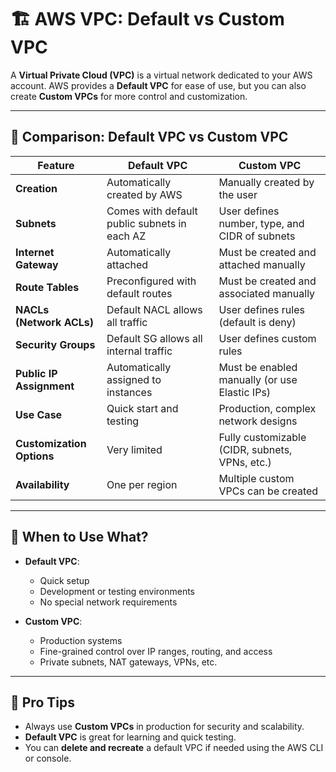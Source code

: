 # 🏗️ AWS VPC: Default vs Custom VPC

A **Virtual Private Cloud (VPC)** is a virtual network dedicated to your AWS account. AWS provides a **Default VPC** for ease of use, but you can also create **Custom VPCs** for more control and customization.

---

## 🔄 Comparison: Default VPC vs Custom VPC

| Feature                         | Default VPC                              | Custom VPC                            |
|---------------------------------|-------------------------------------------|----------------------------------------|
| **Creation**                    | Automatically created by AWS              | Manually created by the user           |
| **Subnets**                     | Comes with default public subnets in each AZ | User defines number, type, and CIDR of subnets |
| **Internet Gateway**            | Automatically attached                    | Must be created and attached manually  |
| **Route Tables**                | Preconfigured with default routes         | Must be created and associated manually |
| **NACLs (Network ACLs)**        | Default NACL allows all traffic           | User defines rules (default is deny)   |
| **Security Groups**            | Default SG allows all internal traffic    | User defines custom rules              |
| **Public IP Assignment**        | Automatically assigned to instances       | Must be enabled manually (or use Elastic IPs) |
| **Use Case**                    | Quick start and testing                   | Production, complex network designs    |
| **Customization Options**       | Very limited                              | Fully customizable (CIDR, subnets, VPNs, etc.) |
| **Availability**                | One per region                            | Multiple custom VPCs can be created    |

---

## 🧰 When to Use What?

- **Default VPC**:
  - Quick setup
  - Development or testing environments
  - No special network requirements

- **Custom VPC**:
  - Production systems
  - Fine-grained control over IP ranges, routing, and access
  - Private subnets, NAT gateways, VPNs, etc.

---

## 🧠 Pro Tips

- Always use **Custom VPCs** in production for security and scalability.
- **Default VPC** is great for learning and quick testing.
- You can **delete and recreate** a default VPC if needed using the AWS CLI or console.


